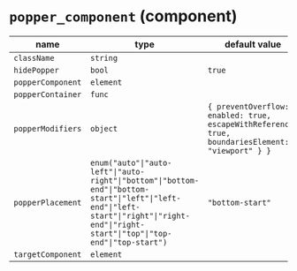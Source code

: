# `popper_component` (component)

| name              | type      | default value | description |
| ----------------- | --------- | ------------- | ----------- |
| `className`       | `string`  |               |             |
| `hidePopper`      | `bool`    | `true`        |             |
| `popperComponent` | `element` |               |             |
| `popperContainer` | `func`    |               |             |
| `popperModifiers` | `object`  | `{ preventOverflow: { enabled: true, escapeWithReference: true, boundariesElement: "viewport" } }` |             |
|`popperPlacement`  | `enum("auto"\|"auto-left"\|"auto-right"\|"bottom"\|"bottom-end"\|"bottom-start"\|"left"\|"left-end"\|"left-start"\|"right"\|"right-end"\|"right-start"\|"top"\|"top-end"\|"top-start")`| `"bottom-start"` |          |
|`targetComponent`  | `element` |               |             |  

